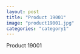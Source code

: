 ```yaml
---
layout: post
title: "Product 19001"
image: "product19001.jpg"
categories: "category1"
---
```

Product 19001
